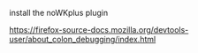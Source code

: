 install the noWKplus plugin

https://firefox-source-docs.mozilla.org/devtools-user/about_colon_debugging/index.html

